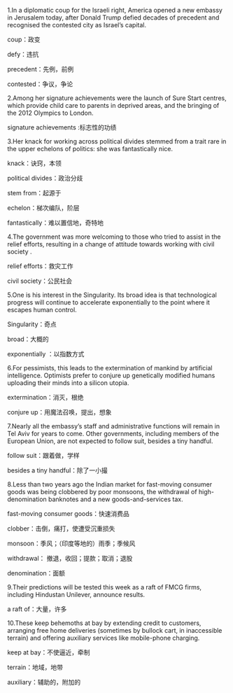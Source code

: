 1.In a diplomatic coup for the Israeli right, America opened a new embassy in Jerusalem today, after Donald Trump defied decades of precedent and recognised the contested city as Israel’s capital.

coup：政变

defy：违抗

precedent：先例，前例

contested：争议，争论



2.Among her signature achievements were the launch of Sure Start centres, which provide child care to parents in deprived areas, and the bringing of the 2012 Olympics to London. 

signature achievements :标志性的功绩



3.Her knack for working across political divides stemmed from a trait rare in the upper echelons of politics: she was fantastically nice.

knack：诀窍，本领

political divides：政治分歧

stem from：起源于

echelon：梯次编队，阶层

fantastically：难以置信地，奇特地



4.The government was more welcoming to those who tried to assist in the relief efforts, resulting in a change of attitude towards working with civil society .

relief efforts：救灾工作

civil society：公民社会



5.One is his interest in the Singularity. Its broad idea is that technological progress will continue to accelerate exponentially to the point where it escapes human control. 

Singularity：奇点

broad：大概的

exponentially ：以指数方式



6.For pessimists, this leads to the extermination of mankind by artificial intelligence. Optimists prefer to conjure up genetically modified humans uploading their minds into a silicon utopia.

extermination：消灭，根绝

conjure up：用魔法召唤，提出，想象



7.Nearly all the embassy’s staff and administrative functions will remain in Tel Aviv for years to come. Other governments, including members of the European Union, are not expected to follow suit, besides a tiny handful. 

follow suit：跟着做，学样

besides a tiny handful：除了一小撮



8.Less than two years ago the Indian market for fast-moving consumer goods was being clobbered by poor monsoons, the withdrawal of high-denomination banknotes and a new goods-and-services tax. 

fast-moving consumer goods：快速消费品

clobber：击倒，痛打，使遭受沉重损失

monsoon：季风；（印度等地的）雨季；季候风 

withdrawal： 撤退，收回；提款；取消；退股 

denomination：面额



9.Their predictions will be tested this week as a raft of FMCG firms, including Hindustan Unilever, announce results. 

a raft of：大量，许多



10.These keep behemoths at bay by extending credit to customers, arranging free home deliveries (sometimes by bullock cart, in inaccessible terrain) and offering auxiliary services like mobile-phone charging. 

keep at bay：不使逼近，牵制

terrain：地域，地带

auxiliary：辅助的，附加的